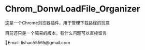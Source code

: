 # Chrom_DonwLoadFile_Organizer
<p>这是一个Chrome浏览器插件，用于管理下载路径的玩意</p>
<p>目前还只是一个简易的版本，有什么问题可以直接留言</p>
<p>📧Email: lishao55565@gmail.com</p>


